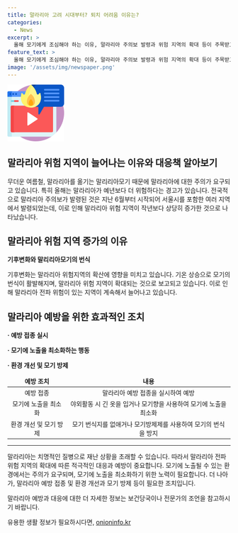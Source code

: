 ```yaml
---
title: 말라리아 고려 시대부터? 퇴치 어려움 이유는?
categories:
  - News
excerpt: >
  올해 모기에게 조심해야 하는 이유, 말라리아 주의보 발령과 위험 지역의 확대 등이 주목받고 있다. 지난 6월부터 전국에 말라리아 주의보가 발령된 가운데, 서울시는 양천구와 강서구에 말라리아 경보를 내렸다. 작년보다 말라리아 위험 지역이 더 늘어난 이유는 무엇일까? 이에 관한 자세한 내용은 KBS뉴스에서 확인할 수 있다. 현재 상황에 대한 주요 정보를 제공하면서 이 문제의 심각성을 강조하는 요약문을 작성했다.
feature_text: >
  올해 모기에게 조심해야 하는 이유, 말라리아 주의보 발령과 위험 지역의 확대 등이 주목받고 있다. 지난 6월부터 전국에 말라리아 주의보가 발령된 가운데, 서울시는 양천구와 강서구에 말라리아 경보를 내렸다. 작년보다 말라리아 위험 지역이 더 늘어난 이유는 무엇일까? 이에 관한 자세한 내용은 KBS뉴스에서 확인할 수 있다. 현재 상황에 대한 주요 정보를 제공하면서 이 문제의 심각성을 강조하는 요약문을 작성했다.
image: '/assets/img/newspaper.png'
---
```


<p><img src="/assets/img/news.png" alt="rentncar 속보" /></p>

<h2>말라리아 위험 지역이 늘어나는 이유와 대응책 알아보기</h2>

<p data-ke-size="size16">무더운 여름철, 말라리아를 옮기는 말리리아모기 때문에 말라리아에 대한 주의가 요구되고 있습니다. 특히 올해는 말라리아가 예년보다 더 위험하다는 경고가 있습니다. 전국적으로 말라리아 주의보가 발령된 것은 지난 6월부터 시작되어 서울시를 포함한 여러 지역에서 발령되었는데, 이로 인해 말라리아 위험 지역이 작년보다 상당히 증가한 것으로 나타났습니다.</p>

<h2 data-ke-size="size26">말라리아 위험 지역 증가의 이유</h2>

<p data-ke-size="size16"><b>기후변화와 말리리아모기의 번식</b></p>

<p data-ke-size="size16">기후변화는 말라리아 위험지역의 확산에 영향을 미치고 있습니다. 기온 상승으로 모기의 번식이 활발해지며, 말라리아 위험 지역이 확대되는 것으로 보고되고 있습니다. 이로 인해 말라리아 전파 위험이 있는 지역이 계속해서 늘어나고 있습니다.</p>

<h2 data-ke-size="size26">말라리아 예방을 위한 효과적인 조치</h2>

<p data-ke-size="size16"><b>· 예방 접종 실시</b></p>

<p data-ke-size="size16"><b>· 모기에 노출을 최소화하는 행동</b></p>

<p data-ke-size="size16"><b>· 환경 개선 및 모기 방제</b></p>

<table>
    <thead>
        <tr>
            <td style="text-align: center;"><b>예방 조치</b></td>
            <td style="text-align: center;"><b>내용</b></td>
        </tr>
    </thead>
    <tbody>
        <tr>
            <td style="text-align: center;">예방 접종</td>
            <td style="text-align: center;">말라리아 예방 접종을 실시하여 예방</td>
        </tr>
        <tr>
            <td style="text-align: center;">모기에 노출을 최소화</td>
            <td style="text-align: center;">야외활동 시 긴 옷을 입거나 모기향을 사용하여 모기에 노출을 최소화</td>
        </tr>
        <tr>
            <td style="text-align: center;">환경 개선 및 모기 방제</td>
            <td style="text-align: center;">모기 번식지를 없애거나 모기방제제를 사용하여 모기의 번식을 방지</td>
        </tr>
    </tbody>
</table>

<hr>

<p data-ke-size="size16">말라리아는 치명적인 질병으로 재난 상황을 초래할 수 있습니다. 따라서 말라리아 전파 위험 지역의 확대에 따른 적극적인 대응과 예방이 중요합니다. 모기에 노출될 수 있는 환경에서는 주의가 요구되며, 모기에 노출을 최소화하기 위한 노력이 필요합니다. 더 나아가, 말라리아 예방 접종 및 환경 개선과 모기 방제 등이 필요한 조치입니다.</p>

<p data-ke-size="size16">말라리아 예방과 대응에 대한 더 자세한 정보는 보건당국이나 전문가의 조언을 참고하시기 바랍니다.</p>
유용한 생활 정보가 필요하시다면, <a href="https://onioninfo.kr" rel="dofollow">onioninfo.kr</a>


